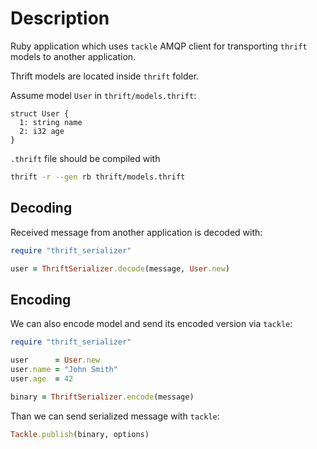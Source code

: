 # Description

Ruby application which uses `tackle` AMQP client for transporting `thrift` models to another application.

Thrift models are located inside `thrift` folder.

Assume model `User` in `thrift/models.thrift`:

```thrift
struct User {
  1: string name
  2: i32 age
}
```

`.thrift` file should be compiled with

``` bash
thrift -r --gen rb thrift/models.thrift
```

## Decoding

Received message from another application is decoded with:

```ruby
require "thrift_serializer"

user = ThriftSerializer.decode(message, User.new)
```

## Encoding

We can also encode model and send its encoded version via `tackle`:

```ruby
require "thrift_serializer"

user      = User.new
user.name = "John Smith"
user.age  = 42

binary = ThriftSerializer.encode(message)
```

Than we can send serialized message with `tackle`:

```ruby
Tackle.publish(binary, options)
```
